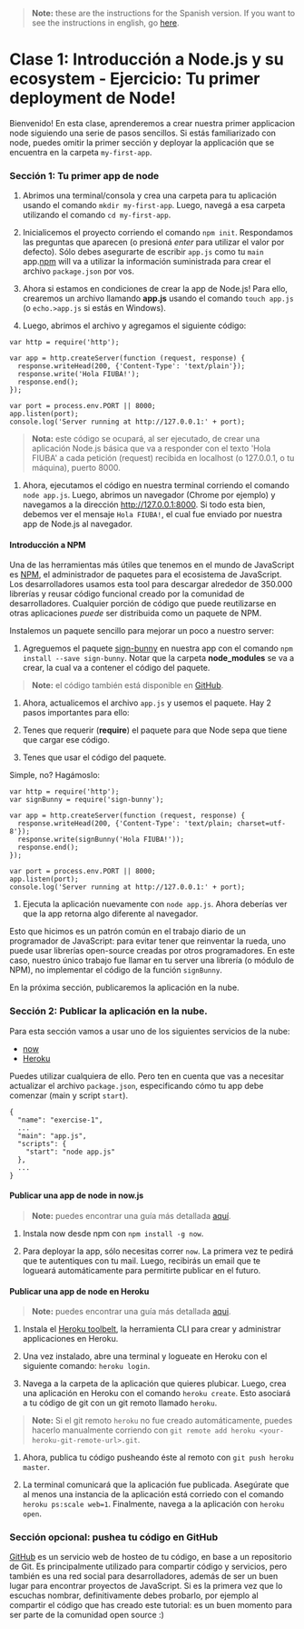 > **Note:** these are the instructions for the Spanish version. If you want to see the instructions in english, go [here](./README.eng.md).

# Clase 1: Introducción a Node.js y su ecosystem - Ejercicio: Tu primer deployment de Node!

Bienvenido! En esta clase, aprenderemos a crear nuestra primer applicacion node siguiendo una serie de pasos sencillos.
Si estás familiarizado con node, puedes omitir la primer sección y deployar la applicación que se encuentra en la carpeta `my-first-app`.

### Sección 1: Tu primer app de node

1. Abrimos una terminal/consola y crea una carpeta para tu aplicación usando el comando `mkdir my-first-app`. Luego, navegá a esa carpeta utilizando el comando `cd my-first-app`.

1. Inicialicemos el proyecto corriendo el comando `npm init`. Respondamos las preguntas que aparecen (o presioná _enter_ para utilizar el valor por defecto). Sólo debes asegurarte de escribir `app.js` como tu `main` app.[npm](https://docs.npmjs.com/cli/init) will va a utilizar la información suministrada para crear el archivo `package.json` por vos.

1. Ahora si estamos en condiciones de crear la app de Node.js! Para ello, crearemos un archivo llamando **app.js** usando el comando `touch app.js` (o `echo.>app.js` si estás en Windows).

1. Luego, abrimos el archivo y agregamos el siguiente código:

  ```
  var http = require('http');

  var app = http.createServer(function (request, response) {
    response.writeHead(200, {'Content-Type': 'text/plain'});
    response.write('Hola FIUBA!');
    response.end();
  });

  var port = process.env.PORT || 8000;
  app.listen(port);
  console.log('Server running at http://127.0.0.1:' + port);
  ```

  > **Nota:** este código se ocupará, al ser ejecutado, de crear una aplicación Node.js básica que va a responder con el texto 'Hola FIUBA' a cada petición (request) recibida en localhost (o 127.0.0.1, o tu máquina), puerto 8000.

1. Ahora, ejecutamos el código en nuestra terminal corriendo el comando `node app.js`. Luego, abrimos un navegador (Chrome por ejemplo) y navegamos a la dirección http://127.0.0.1:8000. Si todo esta bien, debemos ver el mensaje `Hola FIUBA!`, el cual fue enviado por nuestra app de Node.js al navegador.

#### Introducción a NPM

Una de las herramientas más útiles que tenemos en el mundo de JavaScript es [NPM](https://www.npmjs.com/), el administrador de paquetes para el ecosistema de JavaScript. Los desarrolladores usamos esta tool para descargar alrededor de 350.000 librerías y reusar código funcional creado por la comunidad de desarrolladores. Cualquier porción de código que puede reutilizarse en otras aplicaciones *puede* ser distribuida como un paquete de NPM.

Instalemos un paquete sencillo para mejorar un poco a nuestro server:

1. Agreguemos el paquete [sign-bunny](https://github.com/ryanbahniuk/sign-bunny) en nuestra app con el comando `npm install --save sign-bunny`. Notar que la carpeta **node_modules** se va a crear, la cual va a contener el código del paquete.

  > **Note:** el código también está disponible en [GitHub](https://github.com/ryanbahniuk/sign-bunny).

1. Ahora, actualicemos el archivo `app.js` y usemos el paquete. Hay 2 pasos importantes para ello:

  1. Tenes que requerir (**require**) el paquete para que Node sepa que tiene que cargar ese código.
  2. Tenes que usar el código del paquete.

  Simple, no? Hagámoslo:

  ```
  var http = require('http');
  var signBunny = require('sign-bunny');

  var app = http.createServer(function (request, response) {
    response.writeHead(200, {'Content-Type': 'text/plain; charset=utf-8'});
    response.write(signBunny('Hola FIUBA!'));
    response.end();
  });

  var port = process.env.PORT || 8000;
  app.listen(port);
  console.log('Server running at http://127.0.0.1:' + port);
  ```

1. Ejecuta la aplicación nuevamente con `node app.js`. Ahora deberías ver que la app retorna algo diferente al navegador.

Esto que hicimos es un patrón común en el trabajo diario de un programador de JavaScript: para evitar tener que reinventar la rueda, uno puede usar librerías open-source creadas por otros programadores. En este caso, nuestro único trabajo fue llamar en tu server una librería (o módulo de NPM), no implementar el código de la función `signBunny`.

En la próxima sección, publicaremos la aplicación en la nube.

### Sección 2: Publicar la aplicación en la nube.

Para esta sección vamos a usar uno de los siguientes servicios de la nube:

* [now](https://zeit.co/now)
* [Heroku](https://www.heroku.com/)

Puedes utilizar cualquiera de ello. Pero ten en cuenta que vas a necesitar actualizar el archivo `package.json`, especificando cómo tu app debe comenzar (main y script `start`).

```
{
  "name": "exercise-1",
  ...
  "main": "app.js",
  "scripts": {
    "start": "node app.js"
  },
  ...
}
```

#### Publicar una app de node in now.js

> **Note:** puedes encontrar una guía más detallada [aquí](https://zeit.co/now#get-started).

1. Instala now desde npm con `npm install -g now`.

1. Para deployar la app, sólo necesitas correr `now`. La primera vez te pedirá que te autentiques con tu mail. Luego, recibirás un email que te logueará automáticamente para permitirte publicar en el futuro.

#### Publicar una app de node en Heroku

> **Note:** puedes encontrar una guía más detallada [aqui](https://devcenter.heroku.com/articles/getting-started-with-nodejs).

1. Instala el [Heroku toolbelt](https://toolbelt.heroku.com/), la herramienta CLI para crear y administrar applicaciones en Heroku.

1. Una vez instalado, abre una terminal y logueate en Heroku con el siguiente comando: `heroku login`.

1. Navega a la carpeta de la aplicación que quieres plubicar. Luego, crea una aplicación en Heroku con el comando `heroku create`. Esto asociará a tu código de git con un git remoto llamado `heroku`.

  >**Note:** Si el git remoto `heroku` no fue creado automáticamente, puedes hacerlo manualmente corriendo con `git remote add heroku <your-heroku-git-remote-url>.git`.

1. Ahora, publica tu código pusheando éste al remoto con `git push heroku master`.

1. La terminal comunicará que la aplicación fue publicada. Asegúrate que al menos una instancia de la aplicación está corriedo con el comando `heroku ps:scale web=1`. Finalmente, navega a la aplicación con `heroku open`.

### Sección opcional: pushea tu código en GitHub

[GitHub](https://github.com/) es un servicio web de hosteo de tu código, en base a un repositorio de Git. Es principalmente utilizado para compartir código y servicios, pero también es una red social para desarrolladores, además de ser un buen lugar para encontrar proyectos de JavaScript. Si es la primera vez que lo escuchas nombrar, definitivamente debes probarlo, por ejemplo al compartir el código que has creado este tutorial: es un buen momento para ser parte de la comunidad open source :)
